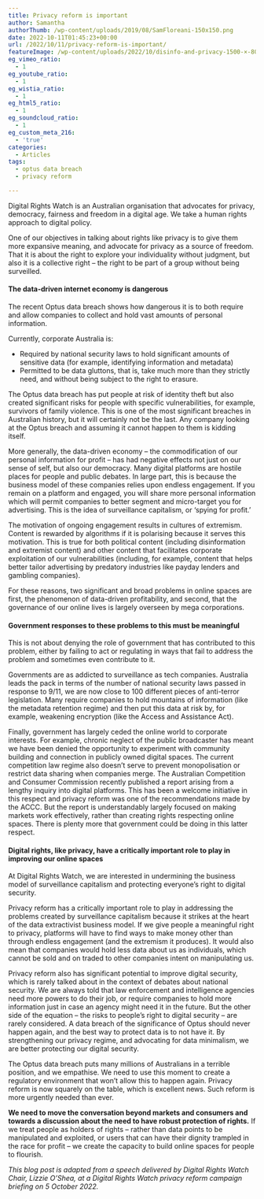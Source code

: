 ```yaml
---
title: Privacy reform is important
author: Samantha
authorThumb: /wp-content/uploads/2019/08/SamFloreani-150x150.png
date: 2022-10-11T01:45:23+00:00
url: /2022/10/11/privacy-reform-is-important/
featureImage: /wp-content/uploads/2022/10/disinfo-and-privacy-1500-×-800-px-1.png
eg_vimeo_ratio:
  - 1
eg_youtube_ratio:
  - 1
eg_wistia_ratio:
  - 1
eg_html5_ratio:
  - 1
eg_soundcloud_ratio:
  - 1
eg_custom_meta_216:
  - 'true'
categories:
  - Articles
tags:
  - optus data breach
  - privacy reform

---
```

Digital Rights Watch is an Australian organisation that advocates for privacy, democracy, fairness and freedom in a digital age. We take a human rights approach to digital policy.

One of our objectives in talking about rights like privacy is to give them more expansive meaning, and advocate for privacy as a source of freedom. That it is about the right to explore your individuality without judgment, but also it is a collective right – the right to be part of a group without being surveilled.

#### **The data-driven internet economy is dangerous**

The recent Optus data breach shows how dangerous it is to both require and allow companies to collect and hold vast amounts of personal information.

Currently, corporate Australia is:

  * Required by national security laws to hold significant amounts of sensitive data (for example, identifying information and metadata)
  * Permitted to be data gluttons, that is, take much more than they strictly need, and without being subject to the right to erasure.

The Optus data breach has put people at risk of identity theft but also created significant risks for people with specific vulnerabilities, for example, survivors of family violence. This is one of the most significant breaches in Australian history, but it will certainly not be the last. Any company looking at the Optus breach and assuming it cannot happen to them is kidding itself. 

More generally, the data-driven economy – the commodification of our personal information for profit – has had negative effects not just on our sense of self, but also our democracy. Many digital platforms are hostile places for people and public debates. In large part, this is because the business model of these companies relies upon endless engagement. If you remain on a platform and engaged, you will share more personal information which will permit companies to better segment and micro-target you for advertising. This is the idea of surveillance capitalism, or ‘spying for profit.’

The motivation of ongoing engagement results in cultures of extremism. Content is rewarded by algorithms if it is polarising because it serves this motivation. This is true for both political content (including disinformation and extremist content) and other content that facilitates corporate exploitation of our vulnerabilities (including, for example, content that helps better tailor advertising by predatory industries like payday lenders and gambling companies).

For these reasons, two significant and broad problems in online spaces are first, the phenomenon of data-driven profitability, and second, that the governance of our online lives is largely overseen by mega corporations. 

#### **Government responses to these problems to this must be meaningful**

This is not about denying the role of government that has contributed to this problem, either by failing to act or regulating in ways that fail to address the problem and sometimes even contribute to it.

Governments are as addicted to surveillance as tech companies. Australia leads the pack in terms of the number of national security laws passed in response to 9/11, we are now close to 100 different pieces of anti-terror legislation. Many require companies to hold mountains of information (like the metadata retention regime) and then put this data at risk by, for example, weakening encryption (like the Access and Assistance Act). 

Finally, government has largely ceded the online world to corporate interests. For example, chronic neglect of the public broadcaster has meant we have been denied the opportunity to experiment with community building and connection in publicly owned digital spaces. The current competition law regime also doesn’t serve to prevent monopolisation or restrict data sharing when companies merge. The Australian Competition and Consumer Commission recently published a report arising from a lengthy inquiry into digital platforms. This has been a welcome initiative in this respect and privacy reform was one of the recommendations made by the ACCC. But the report is understandably largely focused on making markets work effectively, rather than creating rights respecting online spaces. There is plenty more that government could be doing in this latter respect. 

#### **Digital rights, like privacy, have a critically important role to play in improving our online spaces**

At Digital Rights Watch, we are interested in undermining the business model of surveillance capitalism and protecting everyone’s right to digital security. 

Privacy reform has a critically important role to play in addressing the problems created by surveillance capitalism because it strikes at the heart of the data extractivist business model. If we give people a meaningful right to privacy, platforms will have to find ways to make money other than through endless engagement (and the extremism it produces). It would also mean that companies would hold less data about us as individuals, which cannot be sold and on traded to other companies intent on manipulating us.

Privacy reform also has significant potential to improve digital security, which is rarely talked about in the context of debates about national security. We are always told that law enforcement and intelligence agencies need more powers to do their job, or require companies to hold more information just in case an agency might need it in the future. But the other side of the equation – the risks to people’s right to digital security – are rarely considered. A data breach of the significance of Optus should never happen again, and the best way to protect data is to not have it. By strengthening our privacy regime, and advocating for data minimalism, we are better protecting our digital security.

The Optus data breach puts many millions of Australians in a terrible position, and we empathise. We need to use this moment to create a regulatory environment that won’t allow this to happen again. Privacy reform is now squarely on the table, which is excellent news. Such reform is more urgently needed than ever.

**We need to move the conversation beyond markets and consumers and towards a discussion about the need to have robust protection of rights.** If we treat people as holders of rights &#8211; rather than data points to be manipulated and exploited, or users that can have their dignity trampled in the race for profit – we create the capacity to build online spaces for people to flourish. 



_This blog post is adapted from a speech delivered by Digital Rights Watch Chair, Lizzie O&#8217;Shea, at a Digital Rights Watch privacy reform campaign briefing on 5 October 2022._